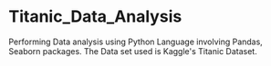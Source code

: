 # Titanic_Data_Analysis
Performing Data analysis using Python Language involving Pandas, Seaborn packages.
The Data set used is Kaggle's Titanic Dataset.
